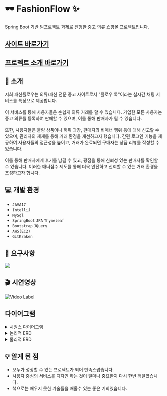  # 🕶 FashionFlow ✨ 
Spring Boot 기반 팀프로젝트 과제로 진행한 중고 의류 쇼핑몰 프로젝트입니다.

## <a href="http://13.124.136.15:8094/">사이트 바로가기</a>

## <a href="https://docs.google.com/presentation/d/1EvNuE5MbaWZgZWGE2u6pmV76eXIesMo8/edit?usp=sharing&ouid=100743964308419223107&rtpof=true&sd=true">프로젝트 소개 바로가기</a>

## :loudspeaker: 소개
저희 패션플로우는 의류/패션 전문 중고 사이트로서 "플로우 톡"이라는 실시간 채팅 서비스를 특징으로 제공합니다.<br/><br/>
이 서비스를 통해 사용자들은 손쉽게 의류 거래를 할 수 있습니다. 가입한 모든 사용자는 중고 의류를 등록하여 판매할 수 있으며, 이를 통해 판매자가 될 수 있습니다.<br/><br/>
또한, 사용자들은 불량 상품이나 허위 과장, 판매자의 비매너 행위 등에 대해 신고할 수 있으며, 관리자의 제재를 통해 거래 환경을 개선하고자 했습니다. 간편 로그인 기능을 제공하여 사용자들의 접근성을 높이고, 거래가 완료되면 구매자는 상품 리뷰를 작성할 수 있습니다.<br/><br/>
이를 통해 판매자에게 후기를 남길 수 있고, 평점을 통해 신뢰성 있는 판매자를 확인할 수 있습니다. 이러한 매너점수 제도를 통해 더욱 안전하고 신뢰할 수 있는 거래 환경을 조성하고자 합니다.

## :computer: 개발 환경
* `JAVA17`
* `IntelliJ`
* `MySql`
* `SpringBoot` `JPA` `Thymeleaf`
* `Bootstrap` `JQuery`
* `AWS(EC2)`
* `GitKraken`

## :memo: 요구사항
<p>
 <img src="https://github.com/juri2011/fashionflow/assets/154123667/f78eb3da-8f70-40c7-b6d7-d83014c36d96">
</p>

## 🎬 시연영상
[![Video Label](https://img.youtube.com/vi/HYGpw5Snyi4/0.jpg)](https://youtu.be/HYGpw5Snyi4?si=Lnk8f7xpYX4ySIv9)
## 다이어그램
<details>
 <summary>시퀀스 다이어그램</summary>
 <p>
  <img src="https://github.com/juri2011/fashionflow/assets/154123667/6342da5e-da9e-4a6f-8f50-f2a000f303ae">
 </p>
</details>
<details>
 <summary>논리적 ERD</summary>
 <p>
  <img src="https://github.com/juri2011/fashionflow/assets/154123667/8be9e935-7afe-4270-aced-d46138b19235">
 </p>
</details>
<details>
 <summary>물리적 ERD</summary>
  <p>
   <img src="https://github.com/juri2011/fashionflow/assets/154123667/05c03396-2c4c-4fcd-a1ee-833ab9fbe164">
  </p>
</details>

## :bulb: 알게 된 점
* 모두가 성장할 수 있는 프로젝트가 되어 만족스럽습니다.
* 사용자 중심의 서비스를 디자인 하는 것이 얼마나 중요한지 다시 한번 깨달았습니다.
* 책으로는 배우지 못한 기술들을 배울수 있는 좋은 기회였습니다.
